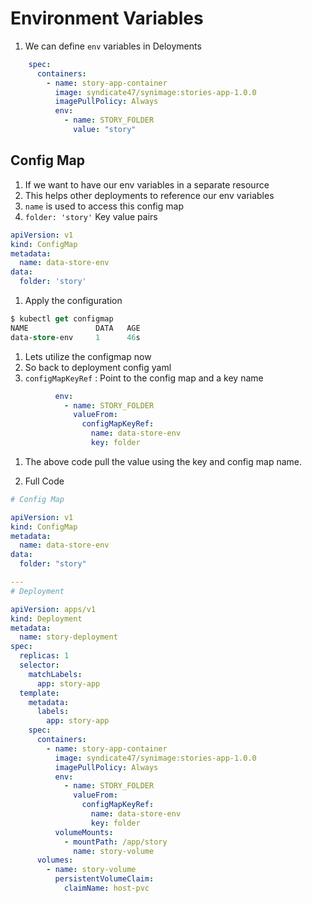 # Environment Variables

1. We can define `env` variables in Deloyments


```yaml
    spec:
      containers:
        - name: story-app-container
          image: syndicate47/synimage:stories-app-1.0.0
          imagePullPolicy: Always
          env:
            - name: STORY_FOLDER
              value: "story"
```

## Config Map

1. If we want to have our env variables in a separate resource
1. This helps other deployments to reference our env variables
1. `name` is used to access this config map
1. `folder: 'story'` Key value pairs



```yaml
apiVersion: v1
kind: ConfigMap
metadata:
  name: data-store-env
data:
  folder: 'story'
```

1. Apply the configuration 

```ps
$ kubectl get configmap
NAME               DATA   AGE
data-store-env     1      46s
```

1. Lets utilize the configmap now
1. So back to deployment config yaml
1. `configMapKeyRef` : Point to the config map and a key name

```yaml
          env:
            - name: STORY_FOLDER
              valueFrom:
                configMapKeyRef:
                  name: data-store-env
                  key: folder
```

1. The above code pull the value using the key and config map name.

1. Full Code


```yaml
# Config Map

apiVersion: v1
kind: ConfigMap
metadata:
  name: data-store-env
data:
  folder: "story"

---
# Deployment

apiVersion: apps/v1
kind: Deployment
metadata:
  name: story-deployment
spec:
  replicas: 1
  selector:
    matchLabels:
      app: story-app
  template:
    metadata:
      labels:
        app: story-app
    spec:
      containers:
        - name: story-app-container
          image: syndicate47/synimage:stories-app-1.0.0
          imagePullPolicy: Always
          env:
            - name: STORY_FOLDER
              valueFrom:
                configMapKeyRef:
                  name: data-store-env
                  key: folder
          volumeMounts:
            - mountPath: /app/story
              name: story-volume
      volumes:
        - name: story-volume
          persistentVolumeClaim:
            claimName: host-pvc
```

